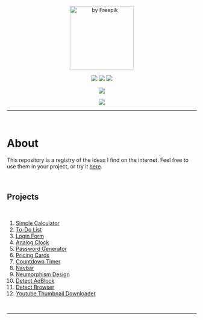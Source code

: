 <p align="center">
  <img width="170px" height="170px" title="by Freepik" src="https://user-images.githubusercontent.com/73148019/132141303-bd39bcda-f8d3-47d2-a909-ea798d7551a9.png">
</p>

<p align="center">
  <img src="https://img.shields.io/badge/HTML5-E34F26?style=for-the-badge&logo=html5&logoColor=white">
  <img src="https://img.shields.io/badge/CSS3-1572B6?style=for-the-badge&logo=css3&logoColor=white">
  <img src="https://img.shields.io/badge/JavaScript-323330?style=for-the-badge&logo=javascript&logoColor=F7DF1E">
</p>

<p align="center">
  <img src="https://img.shields.io/badge/Visual_Studio_Code-0078D4?style=for-the-badge&logo=visual%20studio%20code&logoColor=white">
</p>

<p align="center">
  <a href="https://github.com/arriaoedu123/web-projects/blob/main/LICENSE">
  <img src="https://img.shields.io/badge/license-MIT-yellow?style=for-the-badge"/>
  </a>
</p>
  
***
 
<br>

# About

This repository is a registry of the ideas I find on the internet. Feel free to use them in your project, or try it <a href="https://arriaoedu123.github.io/web-projects/">here</a>.

<br>

## Projects

<br>
  
  1. [Simple Calculator](https://github.com/arriaoedu123/web-projetos/tree/main/projeto01-calculadora_simples)
  2. [To-Do List](https://github.com/arriaoedu123/web-projects/tree/main/project04-todo_list)
  3. [Login Form](https://github.com/arriaoedu123/web-projects/tree/main/project02-login_form)
  4. [Analog Clock](https://github.com/arriaoedu123/web-projects/tree/main/project03-analog_clock)
  5. [Password Generator](https://github.com/arriaoedu123/web-projects/tree/main/project05-password_generator)
  6. [Pricing Cards](https://github.com/arriaoedu123/web-projects/tree/main/project06-pricing_cards)
  7. [Countdown Timer](https://github.com/arriaoedu123/web-projects/tree/main/project07-countdown_timer)
  8. [Navbar](https://github.com/arriaoedu123/web-projects/tree/main/project08-navbar)
  9. [Neumorphism Design](https://github.com/arriaoedu123/web-projects/tree/main/project09-neumorphism_design)
  10. [Detect AdBlock](https://github.com/arriaoedu123/web-projects/tree/main/project10-detect-adblock)
  11. [Detect Browser](https://github.com/arriaoedu123/web-projects/tree/main/project11-detect-browser)
  12. [Youtube Thumbnail Downloader](https://github.com/arriaoedu123/web-projects/tree/main/project12-youtube-thumbnail-downloader)

<br>

***
